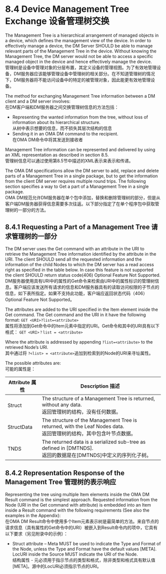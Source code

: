 # 8.4 Device Management Tree Exchange 设备管理树交换
The Management Tree is a hierarchical arrangement of managed objects in a device, which defines the management view of the device. In order to effectively manage a device, the DM Server SHOULD be able to manage relevant parts of the Management Tree in the device. Without knowing the Management Tree, the DM server would not be able to access a specific managed object in the device and hence effectively manage the device.<br/>
管理树是设备中管理对象的分层布置，其定义设备的管理视图。为了有效地管理设备，DM服务器应该能够管理设备中管理树的相关部分。在不知道管理树的情况下，DM服务器将不能访问设备中的特定的被管理对象，因此能更有效地管理设备。

The method for exchanging Management Tree information between a DM client and a DM server involves:<br/>
在DM客户端和DM服务器之间交换管理树信息的方法包括：
* Representing the wanted information from the tree, without loss of information about its hierarchical structure.<br/>
从树中表示想要的信息，而不损失其层次结构的信息
* Sending it in an OMA DM command to the recipient.<br/>
在OMA DM命令中将其发送到接收者

Management Tree information can be represented and delivered by using an XML representation as described in section 8.5.<br/>
管理树信息可以通过使用第8.5节中描述的XML表示来表示和传递。

The OMA DM specifications allow the DM server to add, replace and delete parts of a Management Tree in a single package, but to get the information from the client DM server requires multiple round trips. The following section specifies a way to Get a part of a Management Tree in a single package.<br/>
OMA DM规范允许DM服务器在单个包中添加，替换和删除管理树的部分，但是从客户端DM服务器获得信息需要多次往返。以下部分指定了在单个程序包中获取管理树的一部分的方法。

## 8.4.1 Requesting a Part of a Management Tree 请求管理树的一部分
The DM server uses the Get command with an attribute in the URI to retrieve the Management Tree information identified by the attribute in the URI. The client SHOULD send all the requested information and the information of the child Nodes to which the DM server has a read access right as specified in the table below. In case this feature is not supported the client SHOULD return status code(406) Optional Feature Not Supported.<br/>
DM服务器使用具有URI中的属性的Get命令来检索由URI中的属性标识的管理树信息。客户端应该发送所有请求的信息和DM服务器具有的读取访问权限的子节点的信息，如下表所指定。如果不支持此功能，客户端应返回状态代码（406）Optional Feature Not Supported。

The attributes are added to the URI specified in the Item element inside the Get command. The Get command and the URI in it have the following format:
`GET <URI>?list=<attribute>`<br/>
属性将添加到Get命令中的Item元素中指定的URI。Get命令和其中的URI具有以下格式：
`GET <URI>？list = <attribute>`

Where the attribute is addressed by appending `?list=<attribute>` to the retrieved Node’s URI.<br/>
其中通过将 `?<list> = <attribute>`追加到检索到的Node的URI来寻址属性。

The possible attributes are:<br/>
可能的属性是：

| Attribute 属性 | Description 描述 |
| -- | -- |
| Struct | The structure of a Management Tree is returned, without any data.<br/> 返回管理树的结构，没有任何数据。 |
| StructData | The structure of the Management Tree is returned, with the Leaf Nodes data.<br/> 返回管理树的结构，其中包含叶节点数据。 |
| TNDS | The returned data is a serialized sub-tree as defined in [DMTNDS].<br/> 返回的数据是在[DMTNDS]中定义的序列化子树。 |

## 8.4.2 Representation Response of the Management Tree 管理树的表示响应

Representing the tree using multiple Item elements inside the OMA DM Result command is the simplest approach. Requested information from the Node (URI in the Get command with attribute) is embedded into an Item inside a Result command with the following requirements (See also the examples in the Appendix):<br/>
在OMA DM Result命令中使用多个Item元素表示树是最简单的方法。来自节点的请求信息（具有属性的Get命令中的URI）被嵌入到Result命令内的项中，它具有以下要求（另见附录中的示例）：

* Struct attribute – Meta MUST be used to indicate the Type and Format of the Node, unless the Type and Format have the default values [META]. LocURI inside the Source MUST indicate the URI of the Node.<br/>
结构属性 - 元必须用于指示节点的类型和格式，除非类型和格式具有默认值[META]。源中的LocURI必须指示节点的URI。